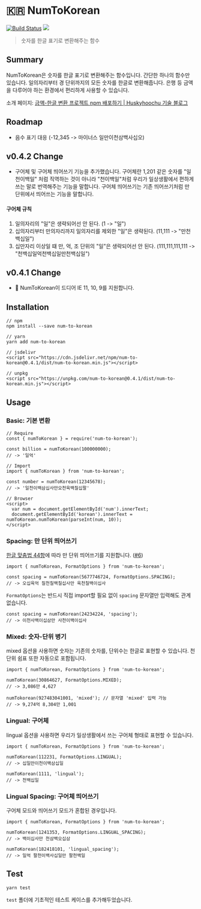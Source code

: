 # :kr: NumToKorean

[![Build Status](https://travis-ci.org/huskyhoochu/num-to-korean.svg?branch=master)](https://travis-ci.org/huskyhoochu/num-to-korean) [![](https://data.jsdelivr.com/v1/package/npm/num-to-korean/badge?style=rounded)](https://www.jsdelivr.com/package/npm/num-to-korean)

> 숫자를 한글 표기로 변환해주는 함수

## Summary

NumToKorean은 숫자를 한글 표기로 변환해주는 함수입니다. 간단한 하나의 함수만 있습니다. 일의자리부터 경 단위까지의 모든 숫자를 한글로 변환해줍니다. 은행 등 금액을 다루어야 하는 환경에서 편리하게 사용할 수 있습니다.

소개 페이지: [금액-한글 변환 프로젝트 npm 배포하기 | Huskyhoochu 기술 블로그](https://www.huskyhoochu.com/num-to-korean/)

## Roadmap

- 음수 표기 대응 (-12,345 -> 마이너스 일만이천삼백사십오)

## v0.4.2 Change

- 구어체 및 구어체 띄어쓰기 기능을 추가했습니다. 구어체란 1,201 같은 숫자를 "일천이백일" 처럼 직역하는 것이 아니라 "천이백일"처럼 우리가 일상생활에서 편하게 쓰는 말로 번역해주는 기능을 말합니다. 구어체 띄어쓰기는 기존 띄어쓰기처럼 만 단위에서 띄어쓰는 기능을 말합니다.

#### 구어체 규칙

1. 일의자리의 "일"은 생략되어선 안 된다. (1 -> "일")
2. 십의자리부터 만의자리까지 일의자리를 제외한 "일"은 생략된다. (11,111 -> "만천백십일")
3. 십만자리 이상일 떄 만, 억, 조 단위의 "일"은 생략되어선 안 된다. (111,111,111,111 -> "천백십일억천백십일만천백십일")

## v0.4.1 Change

- :tada: NumToKorean이 드디어 IE 11, 10, 9를 지원합니다.

## Installation

```
// npm
npm install --save num-to-korean

// yarn
yarn add num-to-korean

// jsdelivr
<script src="https://cdn.jsdelivr.net/npm/num-to-korean@0.4.1/dist/num-to-korean.min.js"></script>

// unpkg
<script src="https://unpkg.com/num-to-korean@0.4.1/dist/num-to-korean.min.js"></script>
```

## Usage

### Basic: 기본 변환

```
// Require
const { numToKorean } = require('num-to-korean');

const billion = numToKorean(100000000);
// -> '일억'
```

```
// Import
import { numToKorean } from 'num-to-korean';

const number = numToKorean(12345678);
// -> '일천이백삼십사만오천육백칠십팔'
```

```
// Browser
<script>
  var num = document.getElementById('num').innerText;
  document.getElementById('korean').innerText = numToKorean.numToKorean(parseInt(num, 10));
</script>
```

### Spacing: 만 단위 띄어쓰기

[한글 맞춤법 44항](http://kornorms.korean.go.kr/regltn/regltnView.do?regltn_code=0001&regltn_no=264#a264)에 따라 만 단위 띄어쓰기를 지원합니다. ([#6](https://github.com/huskyhoochu/num-to-korean/issues/6))

```
import { numToKorean, FormatOptions } from 'num-to-korean';

const spacing = numToKorean(5677746724, FormatOptions.SPACING);
// -> 오십육억 칠천칠백칠십사만 육천칠백이십사
```

`FormatOptions`는 반드시 직접 import할 필요 없이 `spacing` 문자열만 입력해도 관계 없습니다.

```
const spacing = numToKorean(24234224, 'spacing');
// -> 이천사백이십삼만 사천이백이십사
```

### Mixed: 숫자-단위 병기

mixed 옵션을 사용하면 숫자는 기존의 숫자를, 단위수는 한글로 표현할 수 있습니다. 천 단위 쉼표 또한 자동으로 포함됩니다.

```
import { numToKorean, FormatOptions } from 'num-to-korean';

numToKorean(30864627, FormatOptions.MIXED);
// -> 3,086만 4,627

numTokorean(927483041001, 'mixed'); // 문자열 'mixed' 입력 가능
// -> 9,274억 8,304만 1,001
```

### Lingual: 구어체

lingual 옵션을 사용하면 우리가 일상생활에서 쓰는 구어체 형태로 표현할 수 있습니다.

```
import { numToKorean, FormatOptions } from 'num-to-korean';

numToKorean(112231, FormatOptions.LINGUAL);
// -> 십일만이천이백삼십일

numToKorean(1111, 'lingual');
// -> 천백십일
```

### Lingual Spacing: 구어체 띄어쓰기

구어체 모드와 띄어쓰기 모드가 혼합된 경우입니다.

```
import { numToKorean, FormatOptions } from 'num-to-korean';

numToKorean(1241353, FormatOptions.LINGUAL_SPACING);
// -> 백이십사만 천삼백오십삼

numToKorean(182418101, 'lingual_spacing');
// -> 일억 팔천이백사십일만 팔천백일
```

## Test

```
yarn test
```

`test` 폴더에 기초적인 테스트 케이스를 추가해두었습니다.
